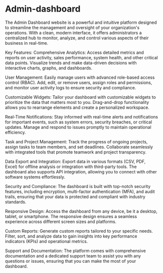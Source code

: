 # Admin-dashboard
The Admin Dashboard website is a powerful and intuitive platform designed to streamline the management and oversight of your organization's operations. With a clean, modern interface, it offers administrators a centralized hub to monitor, analyze, and control various aspects of their business in real-time.

Key Features:
Comprehensive Analytics: Access detailed metrics and reports on user activity, sales performance, system health, and other critical data points. Visualize trends and make data-driven decisions with interactive charts, graphs, and dashboards.

User Management: Easily manage users with advanced role-based access control (RBAC). Add, edit, or remove users, assign roles and permissions, and monitor user activity logs to ensure security and compliance.

Customizable Widgets: Tailor your dashboard with customizable widgets to prioritize the data that matters most to you. Drag-and-drop functionality allows you to rearrange elements and create a personalized workspace.

Real-Time Notifications: Stay informed with real-time alerts and notifications for important events, such as system errors, security breaches, or critical updates. Manage and respond to issues promptly to maintain operational efficiency.

Task and Project Management: Track the progress of ongoing projects, assign tasks to team members, and set deadlines. Collaborate seamlessly with integrated tools that promote teamwork and project transparency.

Data Export and Integration: Export data in various formats (CSV, PDF, Excel) for offline analysis or integration with third-party tools. The dashboard also supports API integration, allowing you to connect with other software systems effortlessly.

Security and Compliance: The dashboard is built with top-notch security features, including encryption, multi-factor authentication (MFA), and audit trails, ensuring that your data is protected and compliant with industry standards.

Responsive Design: Access the dashboard from any device, be it a desktop, tablet, or smartphone. The responsive design ensures a seamless experience across different screen sizes and platforms.

Custom Reports: Generate custom reports tailored to your specific needs. Filter, sort, and analyze data to gain insights into key performance indicators (KPIs) and operational metrics.

Support and Documentation: The platform comes with comprehensive documentation and a dedicated support team to assist you with any questions or issues, ensuring that you can make the most of your dashboard.
